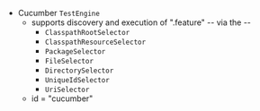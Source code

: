 * Cucumber `TestEngine`
  * supports discovery and execution of ".feature" -- via the  --
    * `ClasspathRootSelector`
    * `ClasspathResourceSelector`
    * `PackageSelector`
    * `FileSelector`
    * `DirectorySelector`
    * `UniqueIdSelector`
    * `UriSelector`
  * id = "cucumber"